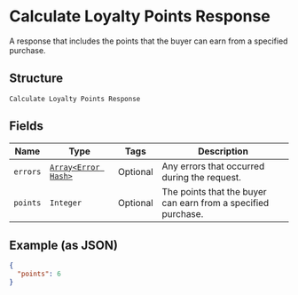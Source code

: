 
# Calculate Loyalty Points Response

A response that includes the points that the buyer can earn from
a specified purchase.

## Structure

`Calculate Loyalty Points Response`

## Fields

| Name | Type | Tags | Description |
|  --- | --- | --- | --- |
| `errors` | [`Array<Error Hash>`](/doc/models/error.md) | Optional | Any errors that occurred during the request. |
| `points` | `Integer` | Optional | The points that the buyer can earn from a specified purchase. |

## Example (as JSON)

```json
{
  "points": 6
}
```

